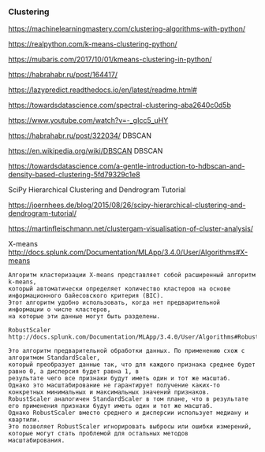 ### Clustering 

https://machinelearningmastery.com/clustering-algorithms-with-python/ 

https://realpython.com/k-means-clustering-python/

https://mubaris.com/2017/10/01/kmeans-clustering-in-python/

https://habrahabr.ru/post/164417/

https://lazypredict.readthedocs.io/en/latest/readme.html#

https://towardsdatascience.com/spectral-clustering-aba2640c0d5b

https://www.youtube.com/watch?v=-_gIcc5_uHY


https://habrahabr.ru/post/322034/ DBSCAN

https://en.wikipedia.org/wiki/DBSCAN  DBSCAN

https://towardsdatascience.com/a-gentle-introduction-to-hdbscan-and-density-based-clustering-5fd79329c1e8


SciPy Hierarchical Clustering and Dendrogram Tutorial
	
https://joernhees.de/blog/2015/08/26/scipy-hierarchical-clustering-and-dendrogram-tutorial/


https://martinfleischmann.net/clustergam-visualisation-of-cluster-analysis/


X-means  http://docs.splunk.com/Documentation/MLApp/3.4.0/User/Algorithms#X-means

```
Алгоритм кластеризации X-means представляет собой расширенный алгоритм k-means, 
который автоматически определяет количество кластеров на основе информационного байесовского критерия (BIC). 
Этот алгоритм удобно использовать, когда нет предварительной информации о числе кластеров, 
на которые эти данные могут быть разделены. 

RobustScaler http://docs.splunk.com/Documentation/MLApp/3.4.0/User/Algorithms#RobustScaler

Это алгоритм предварительной обработки данных. По применению схож с алгоритмом StandardScaler, 
который преобразует данные так, что для каждого признака среднее будет равно 0, а дисперсия будет равна 1, в
результате чего все признаки будут иметь один и тот же масштаб. 
Однако это масштабирование не гарантирует получение каких-то конкретных минимальных и максимальных значений признаков. 
RobustScaler аналогичен StandardScaler в том плане, что в результате его применения признаки будут иметь один и тот же масштаб. 
Однако RobustScaler вместо среднего и дисперсии использует медиану и квартили. 
Это позволяет RobustScaler игнорировать выбросы или ошибки измерений, которые могут стать проблемой для остальных методов 
масштабирования.
```

